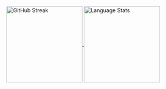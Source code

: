 <a href="https://git.io/streak-stats">
  <img height=200 align="center" src="https://streak-stats.demolab.com?user=DesyncTheThird&theme=dark&date_format=j%20M%5B%20Y%5D&card_width=450&ring=FF79C6&background=191622&stroke=FF79C6&currStreakLabel=FF0090&fire=FC008E&currStreakNum=EBE1D9&sideNums=EBE1D9&hide_total_contributions=true" alt="GitHub Streak" />
</a>
<a href="https://github.com/anuraghazra/github-readme-stats">
  <img height=200 align="center" src="https://github-readme-stats.vercel.app/api/top-langs?username=DesyncTheThird&layout=donut&langs_count=8&card_width=320&theme=omni" alt="Language Stats" />
</a>
